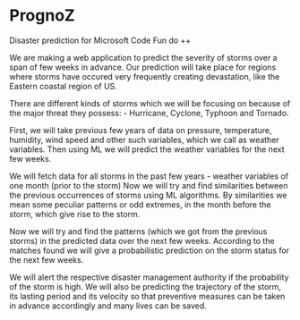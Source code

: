 # PrognoZ
Disaster prediction for Microsoft Code Fun do ++

We are making a web application to predict the severity of storms over a span of few weeks in advance. Our prediction will take place for regions where storms have occured very frequently creating devastation, like the Eastern coastal region of US.

There are different kinds of storms which we will be focusing on because of the major threat they possess: - Hurricane, Cyclone, Typhoon and Tornado.

First, we will take previous few years of data on pressure, temperature, humidity, wind speed and other such variables, which we call as weather variables. Then using ML we will predict the weather variables for the next few weeks.

We will fetch data for all storms in the past few years - weather variables of one month (prior to the storm) Now we will try and find similarities between the previous occurrences of storms using ML algorithms. By similarities we mean some peculiar patterns or odd extremes, in the month before the storm, which give rise to the storm.

Now we will try and find the patterns (which we got from the previous storms) in the predicted data over the next few weeks. According to the matches found we will give a probabilistic prediction on the storm status for the next few weeks.

We will alert the respective disaster management authority if the probability of the storm is high. We will also be predicting the trajectory of the storm, its lasting period and its velocity so that preventive measures can be taken in advance accordingly and many lives can be saved.
